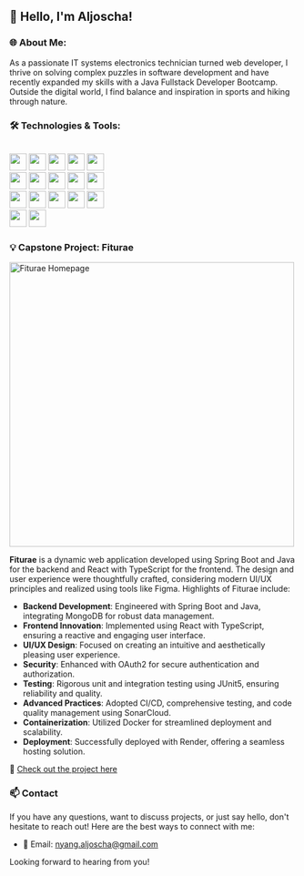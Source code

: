 ## 👋 Hello, I'm Aljoscha!

### 🌐 **About Me:**  
As a passionate IT systems electronics technician turned web developer, I thrive on solving complex puzzles in software development and have recently expanded my skills with a Java Fullstack Developer Bootcamp. Outside the digital world, I find balance and inspiration in sports and hiking through nature.

### 🛠️ Technologies & Tools:

<br/>
<img src="https://img.shields.io/badge/-React-61DAFB?style=flat&logo=react&logoColor=black" height="30"/>
<img src="https://img.shields.io/badge/-JavaScript-F7DF1E?style=flat&logo=javascript&logoColor=black" height="30"/>
<img src="https://img.shields.io/badge/-TypeScript-3178C6?style=flat&logo=typescript&logoColor=white" height="30"/>
<img src="https://img.shields.io/badge/-HTML-E34F26?style=flat&logo=html5&logoColor=white" height="30"/>
<img src="https://img.shields.io/badge/-CSS-1572B6?style=flat&logo=css3&logoColor=white" height="30"/>
<br/>
<img src="https://img.shields.io/badge/-Java-007396?style=flat&logo=java&logoColor=white" height="30"/>
<img src="https://img.shields.io/badge/-Spring_Boot-6DB33F?style=flat&logo=spring-boot&logoColor=white" height="30"/>
<img src="https://img.shields.io/badge/-MongoDB-47A248?style=flat&logo=mongodb&logoColor=white" height="30"/>
<img src="https://img.shields.io/badge/-OAuth2-5860AB?style=flat" height="30"/>
<img src="https://img.shields.io/badge/-Testing-569A31?style=flat" height="30"/>
<br/>
<img src="https://img.shields.io/badge/-GitHub-181717?style=flat&logo=github&logoColor=white" height="30"/>
<img src="https://img.shields.io/badge/-Docker-2496ED?style=flat&logo=docker&logoColor=white" height="30"/>
<img src="https://img.shields.io/badge/-CI%2FCD-569A31?style=flat" height="30"/>
<img src="https://img.shields.io/badge/-SonarCloud-F3702A?style=flat&logo=sonarcloud&logoColor=white" height="30"/>
<img src="https://img.shields.io/badge/-Render-46E3B7?style=flat&logo=render&logoColor=white" height="30"/>
<br/>
<img src="https://img.shields.io/badge/-Figma-F24E1E?style=flat&logo=figma&logoColor=white" height="30"/>
<img src="https://img.shields.io/badge/-UI%2FUX_Design-FF69B4?style=flat" height="30"/>

### 💡 Capstone Project: Fiturae

<img src="[https://github.com/deinusername/deinrepo/blob/main/images/deinbild.png](https://github.com/AljoschaNy/AljoschaNy/blob/main/screenshot.jpg)" alt="Fiturae Homepage" width="500"/>

**Fiturae** is a dynamic web application developed using Spring Boot and Java for the backend and React with TypeScript for the frontend. The design and user experience were thoughtfully crafted, considering modern UI/UX principles and realized using tools like Figma. Highlights of Fiturae include:

- **Backend Development**: Engineered with Spring Boot and Java, integrating MongoDB for robust data management.
- **Frontend Innovation**: Implemented using React with TypeScript, ensuring a reactive and engaging user interface.
- **UI/UX Design**: Focused on creating an intuitive and aesthetically pleasing user experience.
- **Security**: Enhanced with OAuth2 for secure authentication and authorization.
- **Testing**: Rigorous unit and integration testing using JUnit5, ensuring reliability and quality.
- **Advanced Practices**: Adopted CI/CD, comprehensive testing, and code quality management using SonarCloud.
- **Containerization**: Utilized Docker for streamlined deployment and scalability.
- **Deployment**: Successfully deployed with Render, offering a seamless hosting solution.

🔗 [Check out the project here](https://github.com/AljoschaNy/capstone-project-fiturae)

### 📫 Contact
If you have any questions, want to discuss projects, or just say hello, don't hesitate to reach out! Here are the best ways to connect with me:

- 📧 Email: nyang.aljoscha@gmail.com

[//]: # (- 💼 LinkedIn: [LinkedIn Profile])

Looking forward to hearing from you!

